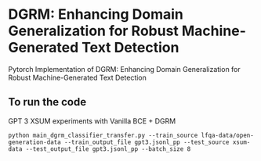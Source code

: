 # DGRM: Enhancing Domain Generalization for Robust Machine-Generated Text Detection

Pytorch Implementation of DGRM: Enhancing Domain Generalization for Robust Machine-Generated Text Detection


## To run the code ##
GPT 3 XSUM experiments with Vanilla BCE + DGRM 
```
python main_dgrm_classifier_transfer.py --train_source lfqa-data/open-generation-data --train_output_file gpt3.jsonl_pp --test_source xsum-data --test_output_file gpt3.jsonl_pp --batch_size 8
```
